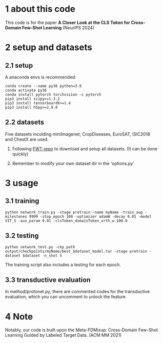 # 1 about this code
This code is for the paper **A Closer Look at the CLS Token for Cross-Domain Few-Shot Learning** (NeurIPS 2024)



# 2 setup and datasets

## 2.1 setup

A anaconda envs is recommended:

```
conda create --name py36 python=3.6
conda activate py36
conda install pytorch torchvision -c pytorch
pip3 install scipy>=1.3.2
pip3 install tensorboardX>=1.4
pip3 install h5py>=2.9.0
```


## 2.2 datasets
Five datasets inculding miniImagenet, CropDiseases, EuroSAT, ISIC2018 and ChestX are used.

1. Following [FWT-repo](https://github.com/hytseng0509/CrossDomainFewShot) to download and setup all datasets. (It can be done quickly)

2. Remember to modify your own dataset dir in the 'options.py'


# 3 usage
## 3.1 training
```
python network_train.py -stage pretrain -name myName -train_aug -milestones 9999 -stop_epoch 100 -optimizer adamW -decay 0.01 -model VIT_S -aux_param 0.01 -clsToken_domainToken_orth_w 100.0
```

## 3.2 testing
```
python network_test.py -ckp_path output/checkpoints/myName/best_$dataset_model.tar -stage pretrain -dataset $dataset -n_shot 5 
```

The training script also includes a testing for each epoch.


## 3.3 transductive evaluation

In method/protonet.py, there are commented codes for the transductive evaluation, which you can uncomment to unlock the feature.


# 4 Note
Notably, our code is built upon the Meta-FDMixup: Cross-Domain Few-Shot Learning Guided by Labeled Target Data. (ACM MM 2021)

